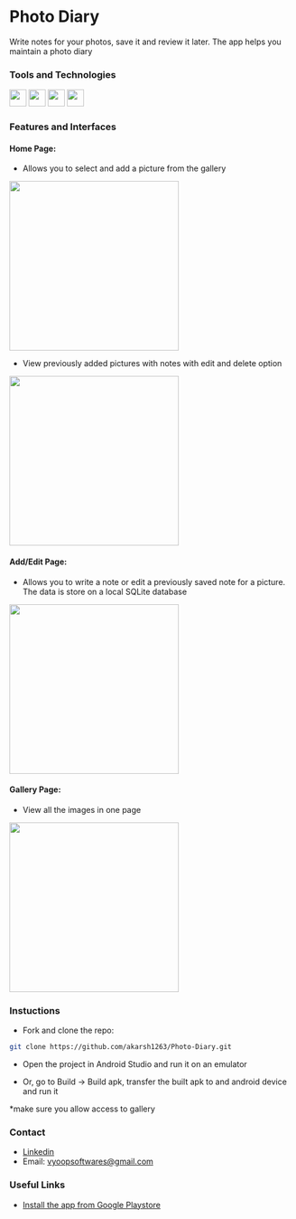 # Photo Diary
Write notes for your photos, save it and review it later. The app helps you maintain a photo diary


### Tools and Technologies

<img src="https://img.shields.io/badge/Java-ED8B00?style=for-the-badge&logo=java&logoColor=white"   height="30">   <img  src="https://img.shields.io/badge/Android%20Studio-3DDC84.svg?style=for-the-badge&logo=android-studio&logoColor=white"   height="30">  <img src="https://img.shields.io/badge/sqlite-%2307405e.svg?style=for-the-badge&logo=sqlite&logoColor=white"   height="30"> <img
 src="https://img.shields.io/badge/Android-3DDC84?style=for-the-badge&logo=android&logoColor=white"   height="30"> 


### Features and Interfaces
#### Home Page: 
- Allows you to select and add a picture from the gallery
<img src="https://user-images.githubusercontent.com/85754626/201663042-e76157a7-e248-4ddb-9bec-3fdf2d730718.png"   height="300"> 

- View previously added pictures with notes with edit and delete option
<img src="https://user-images.githubusercontent.com/85754626/201728769-737ec9b1-6d27-4fc6-878f-5d5555684d15.jpg" height="300">

#### Add/Edit Page:
- Allows you to write a note or edit a previously saved note for a picture. The data is store on a local SQLite database
<img src="https://user-images.githubusercontent.com/85754626/201737067-c4430c4b-1538-45c0-b314-53678f35c744.jpg" height="300">

#### Gallery Page:
- View all the images in one page
<img src="https://user-images.githubusercontent.com/85754626/201740115-5458c6f1-b7cd-44c1-8de9-12e4e11b0053.jpg" height="300">



### Instuctions
-  Fork and clone the repo:
```sh
git clone https://github.com/akarsh1263/Photo-Diary.git
```

- Open the project in Android Studio and run it on an emulator

- Or, go to Build -> Build apk, transfer the built apk to and android device and run it

*make sure you allow access to gallery

### Contact
- <a href="https://www.linkedin.com/in/akarsh-shukla-627447219/">Linkedin</a>
- Email: vyoopsoftwares@gmail.com

### Useful Links
- <a href="https://play.google.com/store/apps/details?id=application.example.photodiary">Install the app from Google Playstore</a>
